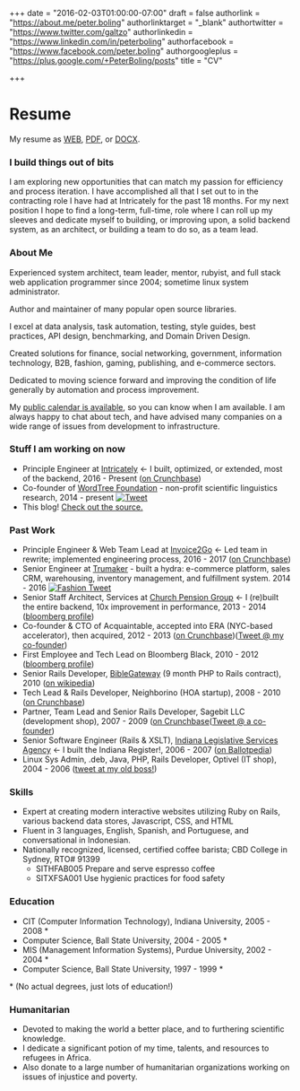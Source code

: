 +++
date = "2016-02-03T01:00:00-07:00"
draft = false
authorlink = "https://about.me/peter.boling"
authorlinktarget = "_blank"
authortwitter = "https://www.twitter.com/galtzo"
authorlinkedin = "https://www.linkedin.com/in/peterboling"
authorfacebook = "https://www.facebook.com/peter.boling"
authorgoogleplus = "https://plus.google.com/+PeterBoling/posts"
title = "CV"

+++

# Resume

My resume as [WEB](http://resume.peterboling.com), [PDF](https://drive.google.com/open?id=0B93ImOO_OrnTNDVwYkZmVVZmSG8), or [DOCX](https://drive.google.com/open?id=0B93ImOO_OrnTSXIzZXcxTkpROFE).

### I build things out of bits

I am exploring new opportunities that can match my passion for efficiency and process iteration. I have accomplished all that I set out to in the contracting role I have had at Intricately for the past 18 months. For my next position I hope to find a long-term, full-time, role where I can roll up my sleeves and dedicate myself to building, or improving upon, a solid backend system, as an architect, or building a team to do so, as a team lead.

### About Me

Experienced system architect, team leader, mentor, rubyist, and full stack web application programmer since 2004; sometime linux system administrator.

Author and maintainer of many popular open source libraries.

I excel at data analysis, task automation, testing, style guides, best practices, API design, benchmarking, and Domain Driven Design.

Created solutions for finance, social networking, government, information technology, B2B, fashion, gaming, publishing, and e-commerce sectors.

Dedicated to moving science forward and improving the condition of life generally by automation and process improvement.

My [public calendar is available](https://calendar.google.com/calendar/embed?src=peter.boling%40gmail.com&ctz=America/Los_Angeles), so you can know when I am available.  I am always happy to chat about tech, and have advised many companies on a wide range of issues from development to infrastructure.

### Stuff I am working on now

* Principle Engineer at [Intricately](https://www.intricately.com) &larr; I built, optimized, or extended, most of the backend, 2016 - Present ([on Crunchbase](https://www.crunchbase.com/organization/intricately#/entity))
* Co-founder of [WordTree Foundation](http://blog.wordtree.org) - non-profit scientific linguistics research, 2014 - present
[![Tweet](https://img.shields.io/twitter/url/http/wordtree.org.svg?style=social)](https://twitter.com/intent/tweet?text=Interesting:&amp;url=http%3A%2F%2Fwordtree.org)
* This blog!  [Check out the source.](https://github.com/pboling/railsbling.com)

### Past Work

* Principle Engineer & Web Team Lead at [Invoice2Go](https://www.invoice2go.com) &larr; Led team in rewrite; implemented engineering process, 2016 - 2017 ([on Crunchbase](https://www.crunchbase.com/organization/invoice2go))
* Senior Engineer at [Trumaker](http://www.trumaker.com) - built a hydra: e-commerce platform, sales CRM, warehousing, inventory management, and fulfillment system. 2014 - 2016 
[![Fashion Tweet](https://img.shields.io/twitter/url/https/trumaker.com.svg?style=social)](https://twitter.com/intent/tweet?text=Shirts:&amp;url=https%3A%2F%2Ftrumaker.com)
* Senior Staff Architect, Services at [Church Pension Group](https://www.cpg.org/) &larr; I (re)built the entire backend, 10x improvement in performance, 2013 - 2014 ([bloomberg profile](http://www.bloomberg.com/research/stocks/private/snapshot.asp?privcapId=3648509))
* Co-founder & CTO of Acquaintable, accepted into ERA (NYC-based accelerator), then acquired, 2012 - 2013 ([on Crunchbase](https://www.crunchbase.com/organization/acquaintable))([Tweet @ my co-founder](https://twitter.com/joeljrod))
* First Employee and Tech Lead on Bloomberg Black, 2010 - 2012 ([bloomberg profile](http://www.bloomberg.com/research/stocks/private/snapshot.asp?privcapId=160210))
* Senior Rails Developer, [BibleGateway](https://www.biblegateway.com/) (9 month PHP to Rails contract), 2010 ([on wikipedia](https://en.wikipedia.org/wiki/BibleGateway.com))
* Tech Lead & Rails Developer, Neighborino (HOA startup), 2008 - 2010 ([on Crunchbase](https://www.crunchbase.com/organization/neighborino))
* Partner, Team Lead and Senior Rails Developer, Sagebit LLC (development shop), 2007 - 2009 ([on Crunchbase](https://www.crunchbase.com/organization/sagebit)([Tweet @ a co-founder](https://twitter.com/ben_mishkin))
* Senior Software Engineer (Rails & XSLT), [Indiana Legislative Services Agency](http://www.in.gov/legislative/register/irtoc.htm) &larr; I built the Indiana Register!, 2006 - 2007 ([on Ballotpedia](http://ballotpedia.org/Indiana_Legislative_Services_Agency))
* Linux Sys Admin, .deb, Java, PHP, Rails Developer, Optivel (IT shop), 2004 - 2006 ([tweet at my old boss!](https://twitter.com/macksmind))

### Skills

* Expert at creating modern interactive websites utilizing Ruby on Rails, various backend data stores, Javascript, CSS, and HTML
* Fluent in 3 languages, English, Spanish, and Portuguese, and conversational in Indonesian.
* Nationally recognized, licensed, certified coffee barista; CBD College in Sydney, RTO# 91399
  * SITHFAB005 Prepare and serve espresso coffee
  * SITXFSA001 Use hygienic practices for food safety

### Education

* CIT (Computer Information Technology), Indiana University, 2005 - 2008 \*
* Computer Science, Ball State University, 2004 - 2005 \*
* MIS (Management Information Systems), Purdue University, 2002 - 2004 \*
* Computer Science, Ball State University, 1997 - 1999 \*

\* (No actual degrees, just lots of education!)

### Humanitarian

* Devoted to making the world a better place, and to furthering scientific knowledge.
* I dedicate a significant potion of my time, talents, and resources to refugees in Africa.
* Also donate to a large number of humanitarian organizations working on issues of injustice and poverty.
